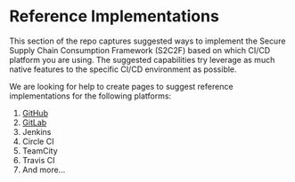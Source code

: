 # Reference Implementations

This section of the repo captures suggested ways to implement the Secure Supply Chain Consumption Framework (S2C2F) based on which CI/CD platform you are using. The suggested capabilities try leverage as much native features to the specific CI/CD environment as possible. 

We are looking for help to create pages to suggest reference implementations for the following platforms:

1. [GitHub](https://github.com/ossf/s2c2f/blob/main/Reference_implementation/GitHub.md)
2. [GitLab](https://github.com/ossf/s2c2f/blob/main/Reference_implementation/GitLab.md)
3. Jenkins
4. Circle CI
5. TeamCity
6. Travis CI
7. And more...
